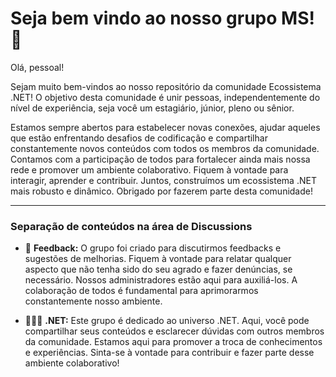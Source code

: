 # Seja bem vindo ao nosso grupo MS! 💙

Olá, pessoal!

Sejam muito bem-vindos ao nosso repositório da comunidade Ecossistema .NET! O objetivo desta comunidade é unir pessoas, independentemente do nível de experiência, seja você um estagiário, júnior, pleno ou sênior.

Estamos sempre abertos para estabelecer novas conexões, ajudar aqueles que estão enfrentando desafios de codificação e compartilhar constantemente novos conteúdos com todos os membros da comunidade. Contamos com a participação de todos para fortalecer ainda mais nossa rede e promover um ambiente colaborativo.
Fiquem à vontade para interagir, aprender e contribuir. Juntos, construímos um ecossistema .NET mais robusto e dinâmico. Obrigado por fazerem parte desta comunidade!



---

### Separação de conteúdos na área de Discussions
- 📢 **Feedback:** O grupo foi criado para discutirmos feedbacks e sugestões de melhorias. Fiquem à vontade para relatar qualquer aspecto que não tenha sido do seu agrado e fazer denúncias, se necessário. Nossos administradores estão aqui para auxiliá-los. A colaboração de todos é fundamental para aprimorarmos constantemente nosso ambiente.

- 👨🏻‍💻 **.NET:** Este grupo é dedicado ao universo .NET. Aqui, você pode compartilhar seus conteúdos e esclarecer dúvidas com outros membros da comunidade. Estamos aqui para promover a troca de conhecimentos e experiências. Sinta-se à vontade para contribuir e fazer parte desse ambiente colaborativo!

